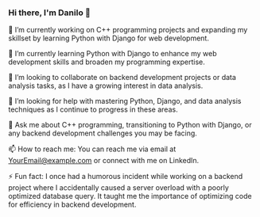 ### Hi there, I'm Danilo 👋


🔭 I’m currently working on C++ programming projects and expanding my skillset by learning Python with Django for web development.

🌱 I’m currently learning Python with Django to enhance my web development skills and broaden my programming expertise.

👯 I’m looking to collaborate on backend development projects or data analysis tasks, as I have a growing interest in data analysis.

🤔 I’m looking for help with mastering Python, Django, and data analysis techniques as I continue to progress in these areas.

💬 Ask me about C++ programming, transitioning to Python with Django, or any backend development challenges you may be facing.

📫 How to reach me: You can reach me via email at YourEmail@example.com or connect with me on LinkedIn.

⚡ Fun fact: I once had a humorous incident while working on a backend project where I accidentally caused a server overload with a poorly optimized database query. It taught me the importance of optimizing code for efficiency in backend development.
